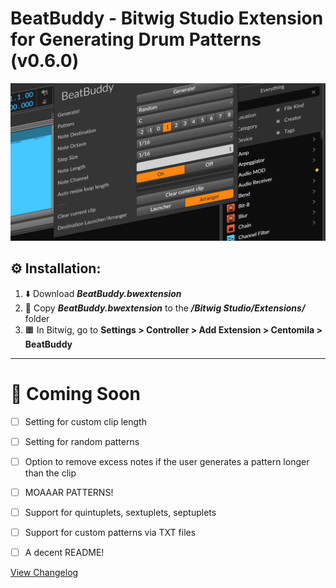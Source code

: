 # BeatBuddy - Bitwig Studio Extension for Generating Drum Patterns (v0.6.0)

![Screenshot v0.6.0](image.png)

## ⚙️ Installation:

1. ⬇️ Download **_BeatBuddy.bwextension_**  
2. 📂 Copy **_BeatBuddy.bwextension_** to the **_/Bitwig Studio/Extensions/_** folder  
3. 🟧 In Bitwig, go to **Settings > Controller > Add Extension > Centomila > BeatBuddy**  

---


# 🚀 Coming Soon

- [ ] Setting for custom clip length  
- [ ] Setting for random patterns  
- [ ] Option to remove excess notes if the user generates a pattern longer than the clip  
- [ ] MOAAAR PATTERNS!
- [ ] Support for quintuplets, sextuplets, septuplets
- [ ] Support for custom patterns via TXT files  
- [ ] A decent README!


[View Changelog](CHANGELOG.md)  